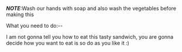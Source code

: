 
***NOTE***:Wash our hands with soap and also wash the vegetables before making this


What you need to do:--

I am not gonna tell you how to eat this tasty sandwich, you are gonna decide how you want to eat is so do as you like it :)